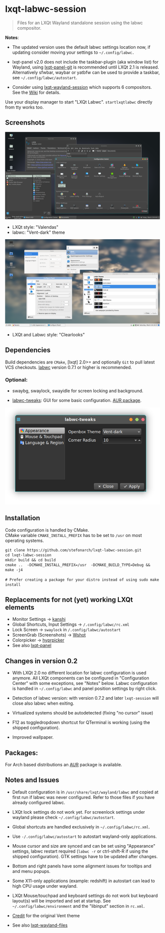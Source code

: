 # lxqt-labwc-session

>Files for an LXQt Wayland standalone session using the labwc compositor.


**Notes**:

* The updated version uses the default labwc settings location now, if updating consider moving your settings to `~/.config/labwc.`

* lxqt-panel v2.0 does not include the taskbar-plugin (aka window list) for Wayland, using [lxqt-panel-git](https://aur.archlinux.org/packages/lxqt-panel-git) is recommended until LXQt 2.1 is released. Alternatively sfwbar, waybar or yatbfw can be used to provide a taskbar, see `~/.config/labwc/autostart`.

* Consider using [lxqt-wayland-session](https://github.com/lxqt/lxqt-wayland-session/) which supports 6 compositors. See
 the [Wiki](https://github.com/lxqt/lxqt/wiki/ConfigWaylandSettings) for details.

Use your display manager to start "LXQt Labwc".
`startlxqtlabwc` directly from tty works too.


## Screenshots

![LXQt-labwc dark](labwc-dark.png)

* LXQt style: "Valendas"
* labwc: "Vent-dark" theme


![LXQt-labwc dark](Labwc.png)

* LXQt and Labwc style: "Clearlooks"

## Dependencies

Build dependencies are `CMake`, [lxqt] 2.0>= and optionally
`Git` to pull latest VCS checkouts. [labwc] version 0.7.1 or higher is recommended.

### Optional:

* swaybg, swaylock, swayidle for screen locking and background.

* [labwc-tweaks](https://github.com/labwc/labwc-tweaks): GUI for some basic configuration.
[AUR package](https://aur.archlinux.org/packages/labwc-tweaks-git).

![labwc-tweaks](labwc-tweaks.png)

## Installation

Code configuration is handled by CMake.<br>
CMake variable `CMAKE_INSTALL_PREFIX` has to be set to `/usr` on most operating systems.

```
git clone https://github.com/stefonarch/lxqt-labwc-session.git
cd lxqt-labwc-session
mkdir build && cd build
cmake ..  -DCMAKE_INSTALL_PREFIX=/usr  -DCMAKE_BUILD_TYPE=Debug && make -j4

# Prefer creating a package for your distro instead of using sudo make install

```
## Replacements for not (yet) working LXQt elements

* Monitor Settings → [kanshi]
* Global Shortcuts, Input Settings → `/.config/labwc/rc.xml`
* Lock Screen → `swaylock` in `/.config/labwc/autostart`
* ScreenGrab (Screenshots) → [Wshot]
* Colorpicker → [hyprpicker]
* See also [lxqt-panel]

## Changes in version 0.2

* With LXQt 2.0 no different location for labwc configuration is used anymore.
All LXQt components can be configured in "Configuration Center" with some exceptions,
see "Notes" below. Labwc configuration is handled in `~/.config/labwc` and panel position settings by
right click.

* Detection of labwc version: with version 0.7.2 and later `lxqt-session` will close also labwc when exiting.

* Virtualized systems should be autodetected (fixing "no cursor" issue)

* F12 as toggledropdown shortcut for QTerminal is working (using the shipped configuration).

* Improved wallpaper.

## Packages:

For Arch based distributions an [AUR] package is available.

## Notes and Issues

* Default configuration is in `/usr/share/lxqt/wayland/labwc` and copied at first run
if labwc was never configured. Refer to those files if you have already configured labwc.

* LXQt lock settings do not work yet. For screenlock settings under wayland
 please check `~/.config/labwc/autostart`.

* Global shortcuts are handled exclusively in `~/.config/labwc/rc.xml`.

* Use `-/.config/labwc/autostart` to autostart wayland-only applications.

* Mouse cursor and size are synced and can be set using "Appearance" settings,
labwc restart required (`labwc -r` or ctrl-shift-R if  using the shipped configuration).
GTK settings have to be updated after changes.

* Bottom and right panels have some alignment issues for tooltips and and menu popups.

* Some X11-only applications (example: redshift) in autostart
can lead to high CPU usage under wayland.

* LXQt Mouse/touchpad and keyboard settings do not work but keyboard layout(s)
  will be imported and set at startup. See `~/.config/labwc/environment` and the
 "libinput" section in `rc.xml`.

* [Credit] for the original Vent theme

* See also [lxqt-wayland-files]


[AUR]:                    https://aur.archlinux.org/packages/lxqt-labwc-session-git
[labwc]:                  https://github.com/labwc/labwc/
[lxqt-session]:           https://github.com/lxqt/lxqt/
[sfwbar]:                 https://github.com/LBCrion/sfwbar
[yatbfw]:                 https://github.com/selairi/yatbfw/
[waybar]:                 https://github.com/Alexays/Waybar/
[Credit]:                 https://github.com/addy-dclxvi/openbox-theme-collections
[kanshi]:                 https://sr.ht/~emersion/kanshi/
[Wshot]:                  https://github.com/qtilities/wshot
[hyprpicker]:             https://github.com/hyprwm/hyprpicker
[lxqt-wayland-files]:     https://github.com/stefonarch/LXQt-Wayland-files/
[lxqt-panel]:             https://github.com/stefonarch/LXQt-Wayland-files/blob/main/lxqt-panel.md
